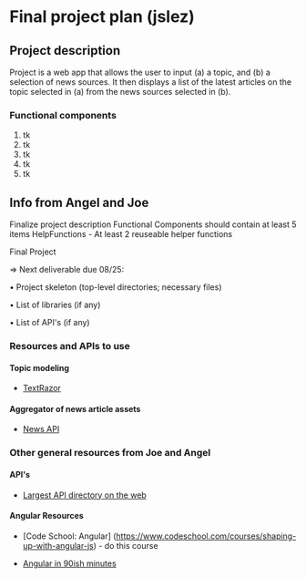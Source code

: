 # Final project plan (jslez)

## Project description

Project is a web app that allows the user to input (a) a topic, and (b) a selection of news sources. It then displays a list of the latest articles on the topic selected in (a) from the news sources selected in (b).

### Functional components

1. tk
2. tk
3. tk
4. tk
5. tk


## Info from Angel and Joe


Finalize project description
Functional Components should contain at least 5 items
HelpFunctions - At least 2 reuseable helper functions

 Final Project

⇒ Next deliverable due 08/25:

• Project skeleton (top-level directories; necessary files)

• List of libraries (if any)

• List of API's (if any)


### Resources and APIs to use

#### Topic modeling

* [TextRazor](https://www.textrazor.com/)

#### Aggregator of news article assets

* [News API](https://newsapi.org/#documentation)



### Other general resources from Joe and Angel

#### API's

* [Largest API directory on the web](http://www.programmableweb.com/apis/directory)

#### Angular Resources

* [Code School: Angular] (https://www.codeschool.com/courses/shaping-up-with-angular-js) - do this course

* [Angular in 90ish minutes](http://www.hongkiat.com/blog/angularjs-tutorials-screencast/)
